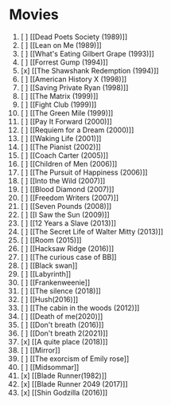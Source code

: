 # Movies

1. [ ] [[Dead Poets Society (1989)]]
2. [ ] [[Lean on Me (1989)]]
3. [ ] [[What's Eating Gilbert Grape (1993)]]
4. [ ] [[Forrest Gump (1994)]]
5. [x] [[The Shawshank Redemption (1994)]]
6. [ ] [[American History X (1998)]]
7. [ ] [[Saving Private Ryan (1998)]]
8. [ ] [[The Matrix (1999)]]
9. [ ] [[Fight Club (1999)]]
10. [ ] [[The Green Mile (1999)]]
11. [ ] [[Pay It Forward (2000)]]
12. [ ] [[Requiem for a Dream (2000)]]
13. [ ] [[Waking Life (2001)]]
14. [ ] [[The Pianist (2002)]]
15. [ ] [[Coach Carter (2005)]]
16. [ ] [[Children of Men (2006)]]
17. [ ] [[The Pursuit of Happiness (2006)]]
18. [ ] [[Into the Wild (2007)]]
19. [ ] [[Blood Diamond (2007)]]
20. [ ] [[Freedom Writers (2007)]]
21. [ ] [[Seven Pounds (2008)]]
22. [ ] [[I Saw the Sun (2009)]]
23. [ ] [[12 Years a Slave (2013)]]
24. [ ] [[The Secret Life of Walter Mitty (2013)]]
25. [ ] [[Room (2015)]]
26. [ ] [[Hacksaw Ridge (2016)]]
27. [ ] [[The curious case of BB]]
28. [ ] [[Black swan]]
29. [ ] [[Labyrinth]]
30. [ ] [[Frankenweenie]]
31. [ ] [[The silence (2018)]]
32. [ ] [[Hush(2016)]]
33. [ ] [[The cabin in the woods (2012)]]
34. [ ] [[Death of me(2020)]]
35. [ ] [[Don't breath (2016)]]
36. [ ] [[Don't breath 2(2021)]]
37. [x] [[A quite place (2018)]]
38. [ ] [[Mirror]]
39. [ ] [[The exorcism of Emily rose]]
40. [ ] [[Midsommar]]
41. [x] [[Blade Runner(1982)]]
42. [x] [[Blade Runner 2049 (2017)]]
43. [x] [[Shin Godzilla (2016)]]
